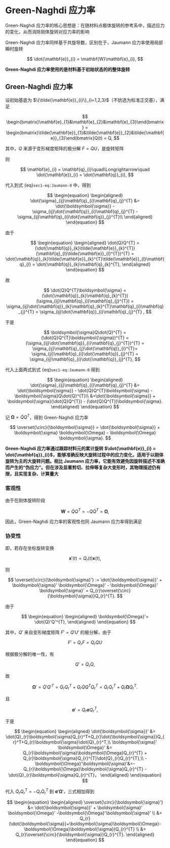 # Green-Naghdi 应力率

<span class="gray-text">
Green-Naghdi 应力率的核心思想是：在随材料点极体旋转的参考系中，描述应力的变化，从而消除刚体旋转对应力率的影响
</span>

Green-Naghdi 应力率同样基于共旋导数，区别在于，Jaumann 应力率使用局部瞬时旋转

$$
\dot{\mathbf{e}}_{i} = \mathbf{W}\mathbf{e}_{i},
$$

**Green-Naghdi 应力率使用的是材料基于初始状态的的整体旋转**

## Green-Naghdi 应力率

设初始基底为 $\{\tilde{\mathbf{e}}_{i}\}_{i=1,2,3}$（不妨选为标准正交基），满足

$$
\begin{bmatrix}\mathbf{e}_{1}&\mathbf{e}_{2}&\mathbf{e}_{3}\end{bmatrix} = \begin{bmatrix}\tilde{\mathbf{e}}_{1}&\tilde{\mathbf{e}}_{2}&\tilde{\mathbf{e}}_{3}\end{bmatrix}Q(t) = Q,
$$

其中，$Q$ 来源于变形梯度矩阵的极分解 $F = QU$，是旋转矩阵

则

$$
\mathbf{e}_{i}  = \mathbf{q}_{i}\quad\Longrightarrow\quad \dot{\mathbf{e}}_{i} = \dot{\mathbf{q}}_{i},
$$

代入到式 {eq}`sec1-eq:Jaumann-0` 中，得到

$$
\begin{equation}
\begin{aligned}
\dot{\sigma}_{ij}\mathbf{q}_{i}\mathbf{q}_{j}^{T} &= \dot{\boldsymbol{\sigma}} - \sigma_{ij}\dot{\mathbf{q}}_{i}\mathbf{q}_{j}^{T} - \sigma_{ij}\mathbf{q}_{i}\dot{\mathbf{q}}_{j}^{T}\\
\end{aligned}
\end{equation}
$$

由于

$$
\begin{equation}
\begin{aligned}
\dot{Q}Q^{T} = (\dot{\mathbf{q}}_{k}\tilde{\mathbf{e}}_{k}^{T})(\mathbf{q}_{l}\tilde{\mathbf{e}}_{l}^{T})^{T} = \dot{\mathbf{q}}_{k}\tilde{\mathbf{e}}_{k}^{T}\tilde{\mathbf{e}}_{l}\mathbf{q}_{l} = \dot{\mathbf{q}}_{k}\mathbf{q}_{k}^{T},
\end{aligned}
\end{equation}
$$

故

$$
\dot{Q}Q^{T}\boldsymbol{\sigma} = (\dot{\mathbf{q}}_{k}\mathbf{q}_{k}^{T})(\sigma_{ij}\mathbf{q}_{i}\mathbf{q}_{j}^{T}) = \sigma_{ij}\dot{\mathbf{q}}_{k}\mathbf{q}_{k}^{T}\mathbf{q}_{i}\mathbf{q}_{j}^{T} = \sigma_{ij}\dot{\mathbf{q}}_{i}\mathbf{q}_{j}^{T} ,
$$

于是

$$
\boldsymbol{\sigma}Q\dot{Q}^{T} = (\dot{Q}Q^{T}\boldsymbol{\sigma})^{T} = (\sigma_{ij}\dot{\mathbf{q}}_{i}\mathbf{q}_{j}^{T})^{T} = \sigma_{ij}\mathbf{q}_{j}\dot{\mathbf{q}}_{i}^{T}= \sigma_{ji}\mathbf{q}_{i}\dot{\mathbf{q}}_{j}^{T} = \sigma_{ij}\mathbf{q}_{i}\dot{\mathbf{q}}_{j}^{T},
$$

代入上面两式到式 {eq}`sec1-eq:Jaumann-0` 得到

$$
\begin{equation}
\begin{aligned}
\dot{\sigma}_{ij}\mathbf{q}_{i}\mathbf{q}_{j}^{T} &= \dot{\boldsymbol{\sigma}} - \dot{Q}Q^{T}\boldsymbol{\sigma} - \boldsymbol{\sigma}Q\dot{Q}^{T}\\
&=\dot{\boldsymbol{\sigma}} + \boldsymbol{\sigma}(\dot{Q}Q^{T}) - (\dot{Q}Q^{T})\boldsymbol{\sigma}.
\end{aligned}
\end{equation}
$$

记 $\boldsymbol{\Omega} = \dot{Q}Q^{T}$，得到 Green-Naghdi 应力率

$$
\overset{\circ}{\boldsymbol{\sigma}} = \dot{\boldsymbol{\sigma}} + \boldsymbol{\sigma} \boldsymbol{\Omega} - \boldsymbol{\Omega} \boldsymbol{\sigma}.
$$

**Green-Naghdi 应力率通过跟踪材料元的累计旋转 $\dot{\mathbf{e}}_{i} = \dot{\mathbf{q}}_{i}$，能够准确反映大旋转过程中的应力变化，适用于以刚体旋转为主的大旋转问题。相比 Jaumann 应力率，它能有效避免因旋转描述不准确而产生的“伪应力”。但在涉及显著剪切、拉伸等复杂大变形时，其物理描述仍有限，且实现复杂、计算量大**

### 客观性

由于在刚体旋转阶段

$$
\mathbf{W} = \dot{Q}Q^{T} = -Q\dot{Q}^{T} = \boldsymbol{\Omega},
$$

因此，Green-Naghdi 应力率的客观性也同 Jaumann 应力率得到满足

### 协变性

即，若存在坐标旋转变换

$$
\mathbf{x}'(t) = Q_{r}(t)\mathbf{x}(t),
$$

则

$$
\overset{\circ}{\boldsymbol{\sigma}'} := \dot{\boldsymbol{\sigma}}' + \boldsymbol{\sigma}' \boldsymbol{\Omega}' - \boldsymbol{\Omega}' \boldsymbol{\sigma}' = Q_{r}\overset{\circ}{\boldsymbol{\sigma}}Q_{r}^{T}.
$$


由于

$$
\begin{equation}
\begin{aligned}
\boldsymbol{\Omega}'= \dot{Q}'Q'^{T},
\end{aligned}
\end{equation}
$$

其中，$Q'$ 来自变形梯度矩阵 $F' = Q'U'$ 的极分解，由于

$$
F' = Q_{r}F = Q_{r}QU
$$

根据极分解的唯一性，有

$$
Q' = Q_{r}Q,
$$

故

$$
\boldsymbol{\Omega}'=\dot{Q}'Q'^{T}= \dot{Q}_{r}Q_{r}^{T} + Q_{r}\dot{Q}Q^{T}Q_{r}^{T} = \dot{Q}_{r}Q_{r}^{T} + Q_{r}\boldsymbol{\Omega}Q_{r}^{T}.
$$

且

$$
\boldsymbol{\sigma}' = Q_{r}\boldsymbol{\sigma}Q_{r}^T,
$$

于是

$$
\begin{equation}
\begin{aligned}
\dot{\boldsymbol{\sigma}}' &= \dot{Q}_{r}\boldsymbol{\sigma}Q_{r}^T+Q_{r}\dot{\boldsymbol{\sigma}}Q_{r}^T+Q_{r}\boldsymbol{\sigma}\dot{Q}_{r}^T,\\
\boldsymbol{\sigma}' \boldsymbol{\Omega}' &= Q_{r}\boldsymbol{\sigma}\boldsymbol{\Omega}Q_{r}^{T} + Q_{r}\boldsymbol{\sigma}Q_{r}^{T}\dot{Q}_{r}Q_{r}^{T},\\
-\boldsymbol{\Omega}'\boldsymbol{\sigma}'&=-Q_{r}\boldsymbol{\Omega}\boldsymbol{\sigma}Q_{r}^{T} - \dot{Q}_{r}\boldsymbol{\sigma}Q_{r}^{T}，
\end{aligned}
\end{equation}
$$

代入 $\dot{Q}_{r}Q_{r}^{T} = -Q_{r}\dot{Q}_{r}^{T}$ 到 $\boldsymbol{\sigma}' \boldsymbol{\Omega}'$，三式相加得到

$$
\begin{equation}
\begin{aligned}
\overset{\circ}{\boldsymbol{\sigma}'} &= \dot{\boldsymbol{\sigma}}' + \boldsymbol{\sigma}' \boldsymbol{\Omega}' -\boldsymbol{\Omega}'\boldsymbol{\sigma}' \\
&= Q_{r}(\dot{\boldsymbol{\sigma}}+\boldsymbol{\sigma}\boldsymbol{\Omega}-\boldsymbol{\Omega}\boldsymbol{\sigma})Q_{r}^{T} \\
&= Q_{r}\overset{\circ}{\boldsymbol{\sigma}}Q_{r}^{T}.
\end{aligned}
\end{equation}
$$

